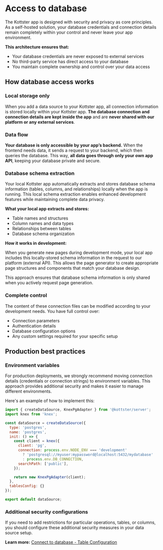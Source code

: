 # Access to database

The Kottster app is designed with security and privacy as core principles. As a self-hosted solution, your database credentials and connection details remain completely within your control and never leave your app environment.

**This architecture ensures that:**

- Your database credentials are never exposed to external services
- No third-party service has direct access to your database
- You maintain complete ownership and control over your data access

## How database access works

### Local storage only

When you add a data source to your Kottster app, all connection information is stored locally within your Kottster app. **The database connection and connection details are kept inside the app** and are **never shared with our platform or any external services**.

### Data flow

**Your database is only accessible by your app’s backend.** When the frontend needs data, it sends a request to your backend, which then queries the database. This way, **all data goes through only your own app API**, keeping your database private and secure.

### Database schema extraction

Your local Kottster app automatically extracts and stores database schema information (tables, columns, and relationships) locally when the app is running. This local schema extraction enables enhanced development features while maintaining complete data privacy.

**What your local app extracts and stores:**

- Table names and structures
- Column names and data types
- Relationships between tables
- Database schema organization

**How it works in development:**

When you generate new pages during development mode, your local app includes this locally-stored schema information in the request to our platform (external API). This allows the page generator to create appropriate page structures and components that match your database design.

This approach ensures that database schema information is only shared when you actively request page generation.

### Complete control

The content of these connection files can be modified according to your development needs. You have full control over:

- Connection parameters
- Authentication details
- Database configuration options
- Any custom settings required for your specific setup

## Production best practices

### Environment variables

For production deployments, we strongly recommend moving connection details (credentials or connection strings) to environment variables. This approach provides additional security and makes it easier to manage different environments.

Here's an example of how to implement this:

```javascript
import { createDataSource, KnexPgAdapter } from '@kottster/server';
import knex from 'knex';

const dataSource = createDataSource({
  type: 'postgres',
  name: 'postgres',
  init: () => {
    const client = knex({
      client: 'pg',
      connection: process.env.NODE_ENV === 'development' 
        ? 'postgresql://myuser:mypassword@localhost:5432/mydatabase' 
        : process.env.DB_CONNECTION,
      searchPath: ['public'],
    });

    return new KnexPgAdapter(client);
  },
  tablesConfig: {}
});

export default dataSource;
```

### Additional security configurations

If you need to add restrictions for particular operations, tables, or columns, you should configure these additional security measures in your data source setup.

**Learn more:** [Connect to database - Table Configuration](../data-sources.md#table-configuration)
